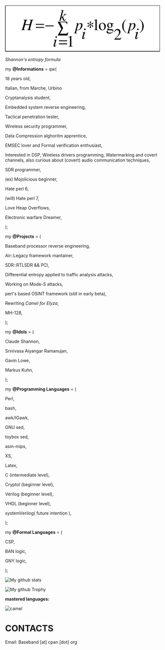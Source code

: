 ![image of entropy](https://github.com/Baseband-processor/Baseband-processor/blob/master/entropy.png)

*Shannon's entropy formula*

my **@Informations** = qw(

18 years old,

Italian, from Marche, Urbino

Cryptanalysis student, 

Embedded system reverse engineering,

Tactical penetration tester,

Wireless security programmer,

Data Compression alghoritm apprentice,

EMSEC lover and Formal verification enthusiast,

Interested in DSP, Wireless drivers programming, Watermarking and covert channels, also curious about (covert) audio communication techniques,

SDR programmer, 

(ex) Mojolicious beginner,

Hate perl 6,

(will) Hate perl 7,

Love Heap Overflows,

Electronic warfare Dreamer,

);

my **@Projects** = (

Baseband processor reverse engineering,
    
Air::Legacy framework mantainer,
    
SDR::RTLSDR && PCI,
    
Differential entropy applied to traffic analysis attacks,
        
Working on Mode-S attacks,
    
perl's based OSINT framework (still in early beta),

Rewriting _Camel for Elyza_,

MH-128,

);
    

my  **@Idols** = (

Claude Shannon,

Srinivasa Aiyangar Ramanujan,

Gavin Lowe,

Markus Kuhn,

);

my  **@Programming Languages** = ( 

Perl, 


bash,

awk/IGawk, 

GNU sed, 

toybox sed,

asm-mips, 

XS, 

Latex,

C (intermediate level), 

Cryptol (beginner level),

Verilog (beginner level),

VHDL (beginner level),

systemVerilog( future intention ),

);

my **@Formal Languages** = (
 
CSP,

BAN logic,

GNY logic,

);



![My github stats](https://github-readme-stats.vercel.app/api?username=Baseband-processor&count_private=true&theme=dracula) 


![My github Trophy](https://github-profile-trophy.vercel.app/?username=Baseband-processor&theme=monokai)


**mastered languages:**

![camel](https://www.vectorlogo.zone/logos/perl/perl-icon.svg)

CONTACTS
================================
Email: Baseband [at] cpan [dot] org


